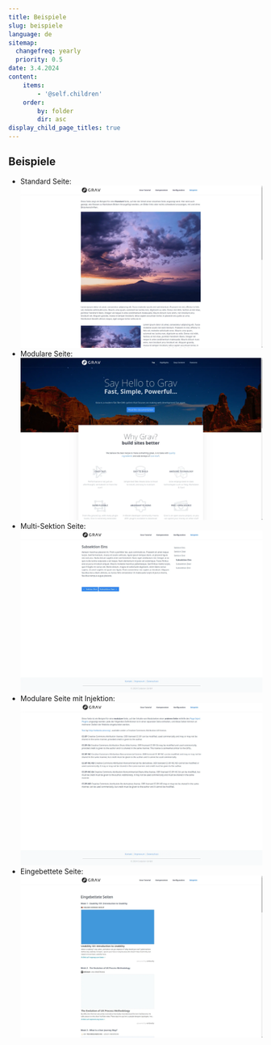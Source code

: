 ```yaml
---
title: Beispiele
slug: beispiele
language: de
sitemap:
  changefreq: yearly
  priority: 0.5
date: 3.4.2024
content:
    items:
        - '@self.children'
    order:
        by: folder
        dir: asc
display_child_page_titles: true
---
```


## Beispiele

- Standard Seite: <br/> [![Standard Seite](standardseite.webp?resize=600)](standardseite)
- Modulare Seite: <br/> [![Modulare Seite](modulare-seite.webp?resize=600)](modulare-seite)
- Multi-Sektion Seite: <br/> [![Multi-Sektion Seite](multi-sektion-seite.webp?resize=600)](multi-sektion-seite)
- Modulare Seite mit Injektion: <br/> [![Modulare Seite mit Injektion](modulare-seite-injektion.webp?resize=600)](modulare-seite-injektion)
- Eingebettete Seite: <br/> [![Eingebettete Seite](eingebettete-seiten.webp?resize=600)](eingebettete-seiten)
